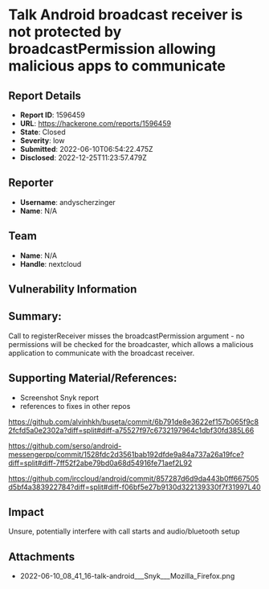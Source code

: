 # Talk Android broadcast receiver is not protected by broadcastPermission allowing malicious apps to communicate

## Report Details
- **Report ID**: 1596459
- **URL**: https://hackerone.com/reports/1596459
- **State**: Closed
- **Severity**: low
- **Submitted**: 2022-06-10T06:54:22.475Z
- **Disclosed**: 2022-12-25T11:23:57.479Z

## Reporter
- **Username**: andyscherzinger
- **Name**: N/A

## Team
- **Name**: N/A
- **Handle**: nextcloud

## Vulnerability Information
## Summary:
Call to registerReceiver misses the broadcastPermission argument - no permissions will be checked for the broadcaster, which allows a malicious application to communicate with the broadcast receiver.

## Supporting Material/References:

  * Screenshot Snyk report
 * references to fixes in other repos

https://github.com/alvinhkh/buseta/commit/6b791de8e3622ef157b065f9c82fcfd5a0e2302a?diff=split#diff-a75527f97c6732197964c1dbf30fd385L66

https://github.com/serso/android-messengerpp/commit/1528fdc2d3561bab192dfde9a84a737a26a19fce?diff=split#diff-7ff52f2abe79bd0a68d54916fe71aef2L92

https://github.com/irccloud/android/commit/857287d6d9da443b0ff667505d5bf4a383922784?diff=split#diff-f06bf5e27b9130d322139330f7f31997L40

## Impact

Unsure, potentially interfere with call starts and audio/bluetooth setup

## Attachments
- 2022-06-10_08_41_16-talk-android___Snyk___Mozilla_Firefox.png
